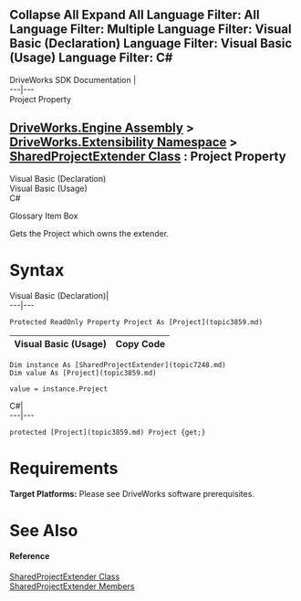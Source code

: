 Collapse All Expand All Language Filter: All  Language Filter: Multiple  Language Filter: Visual Basic (Declaration) Language Filter: Visual Basic (Usage) Language Filter: C#  
---  
DriveWorks SDK Documentation  |   
---|---  
Project Property   
  
[DriveWorks.Engine Assembly](topic2156.md) > [DriveWorks.Extensibility Namespace](topic7150.md) > [SharedProjectExtender Class](topic7248.md) : Project Property  
---  
  
Visual Basic (Declaration)    
Visual Basic (Usage)    
C# 

Glossary Item Box

Gets the Project which owns the extender. 

# Syntax

Visual Basic (Declaration)|   
---|---  
      
    
    Protected ReadOnly Property Project As [Project](topic3859.md)  
  
Visual Basic (Usage)| Copy Code  
---|---  
      
    
    Dim instance As [SharedProjectExtender](topic7248.md)
    Dim value As [Project](topic3859.md)
     
    value = instance.Project  
  
C#|   
---|---  
      
    
    protected [Project](topic3859.md) Project {get;}  
  
# Requirements

**Target Platforms:** Please see DriveWorks software prerequisites.

# See Also

#### Reference

[SharedProjectExtender Class](topic7248.md)   
[SharedProjectExtender Members](topic7249.md)


